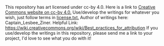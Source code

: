 This repository has art licensed under cc-by 4.0. Here is a link to [Creative Commons website on cc-by 4.0.](https://creativecommons.org/licenses/by/4.0/)
Use/develop the writings for whatever you wish, just follow terms in [license.txt.](https://github.com/Beta-Cygni-A/assets/blob/main/LICENSE.txt) 
Author of writings here: Captain_Lesbee_Ziner.
Helpful Link: https://wiki.creativecommons.org/wiki/Best_practices_for_attribution
If you use/develop the writings in this repository, please send me a link to your project, I'd love to see what you do with it!